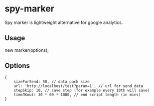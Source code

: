 # spy-marker

Spy marker is lightweight alternative for google analytics.

## Usage

new marker(options);

## Options

    {
        sizeForSend: 50, // data pack size
        url: 'http://localhost/test?param=1', // url for send data
        stepSkip: 10, // save step (for example every 10th will save)
        timeЛKout: 30 * 60 * 1000, // end script length (in mins)
    }